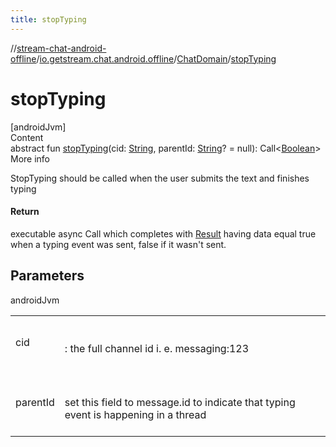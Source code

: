 ```yaml
---
title: stopTyping
---
```

//[stream-chat-android-offline](../../../index.md)/[io.getstream.chat.android.offline](../index.md)/[ChatDomain](index.md)/[stopTyping](stopTyping.md)



# stopTyping  
[androidJvm]  
Content  
abstract fun [stopTyping](stopTyping.md)(cid: [String](https://kotlinlang.org/api/latest/jvm/stdlib/kotlin/-string/index.html), parentId: [String](https://kotlinlang.org/api/latest/jvm/stdlib/kotlin/-string/index.html)? = null): Call&lt;[Boolean](https://kotlinlang.org/api/latest/jvm/stdlib/kotlin/-boolean/index.html)&gt;  
More info  


StopTyping should be called when the user submits the text and finishes typing



#### Return  


executable async Call which completes with [Result](https://kotlinlang.org/api/latest/jvm/stdlib/kotlin/-result/index.html) having data equal true when a typing event was sent, false if it wasn't sent.



## Parameters  
  
androidJvm  
  
| | |
|---|---|
| <a name="io.getstream.chat.android.offline/ChatDomain/stopTyping/#kotlin.String#kotlin.String?/PointingToDeclaration/"></a>cid| <a name="io.getstream.chat.android.offline/ChatDomain/stopTyping/#kotlin.String#kotlin.String?/PointingToDeclaration/"></a><br/><br/>: the full channel id i. e. messaging:123<br/><br/>|
| <a name="io.getstream.chat.android.offline/ChatDomain/stopTyping/#kotlin.String#kotlin.String?/PointingToDeclaration/"></a>parentId| <a name="io.getstream.chat.android.offline/ChatDomain/stopTyping/#kotlin.String#kotlin.String?/PointingToDeclaration/"></a><br/><br/>set this field to message.id to indicate that typing event is happening in a thread<br/><br/>|
  
  




